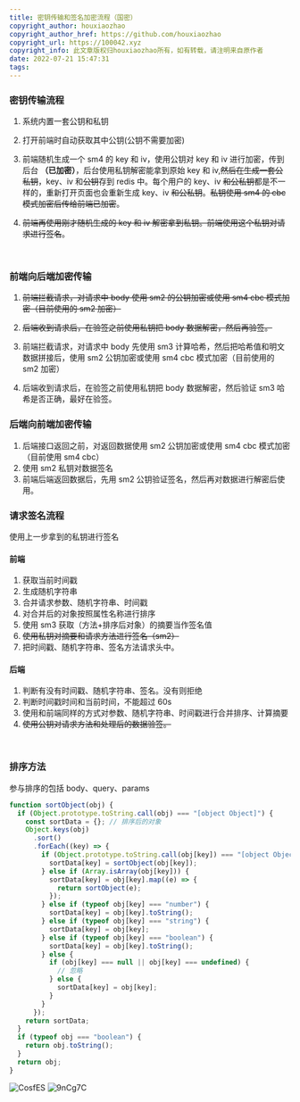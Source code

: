 ```yaml
---
title: 密钥传输和签名加密流程（国密）
copyright_author: houxiaozhao
copyright_author_href: https://github.com/houxiaozhao
copyright_url: https://100042.xyz
copyright_info: 此文章版权归houxiaozhao所有，如有转载，请注明来自原作者
date: 2022-07-21 15:47:31
tags:
---
```


### 密钥传输流程

1. 系统内置一套公钥和私钥

2. 打开前端时自动获取其中公钥(公钥不需要加密)

3. 前端随机生成一个 sm4 的 key 和 iv，使用公钥对 key 和 iv 进行加密，传到后台 **（已加密）**，后台使用私钥解密能拿到原始 key 和 iv,~~然后在生成一套公私钥~~，key、iv 和~~公钥~~存到 redis 中。每个用户的 key、iv ~~和公私钥~~都是不一样的，重新打开页面也会重新生成 key、iv ~~和公私钥~~。~~私钥使用 sm4 的 cbc 模式加密后传给前端已加密~~。
4. ~~前端再使用刚才随机生成的 key 和 iv 解密拿到私钥。前端使用这个私钥对请求进行签名~~。

<br/>

### 前端向后端加密传输

1. ~~前端拦截请求，对请求中 body 使用 sm2 的公钥加密或使用 sm4 cbc 模式加密（目前使用的 sm2 加密）~~
2. ~~后端收到请求后，在验签之前使用私钥把 body 数据解密，然后再验签。~~

3. 前端拦截请求，对请求中 body 先使用 sm3 计算哈希，然后把哈希值和明文数据拼接后，使用 sm2 公钥加密或使用 sm4 cbc 模式加密（目前使用的 sm2 加密）
4. 后端收到请求后，在验签之前使用私钥把 body 数据解密，然后验证 sm3 哈希是否正确，最好在验签。

### 后端向前端加密传输

1. 后端接口返回之前，对返回数据使用 sm2 公钥加密或使用 sm4 cbc 模式加密（目前使用 sm4 cbc）
2. 使用 sm2 私钥对数据签名
3. 前端后端返回数据后，先用 sm2 公钥验证签名，然后再对数据进行解密后使用。

### 请求签名流程

使用上一步拿到的私钥进行签名

#### 前端

1. 获取当前时间戳
2. 生成随机字符串
3. 合并请求参数、随机字符串、时间戳
4. 对合并后的对象按照属性名称进行排序
5. 使用 sm3 获取（方法+排序后对象）的摘要当作签名值
6. ~~使用私钥对摘要和请求方法进行签名（sm2）~~
7. 把时间戳、随机字符串、签名方法请求头中。

#### 后端

1. 判断有没有时间戳、随机字符串、签名。没有则拒绝
2. 判断时间戳时间和当前时间，不能超过 60s
3. 使用和前端同样的方式对参数、随机字符串、时间戳进行合并排序、计算摘要
4. ~~使用公钥对请求方法和处理后的数据验签。~~

<br/>

### 排序方法

参与排序的包括 body、query、params

```javascript
function sortObject(obj) {
  if (Object.prototype.toString.call(obj) === "[object Object]") {
    const sortData = {}; // 排序后的对象
    Object.keys(obj)
      .sort()
      .forEach((key) => {
        if (Object.prototype.toString.call(obj[key]) === "[object Object]") {
          sortData[key] = sortObject(obj[key]);
        } else if (Array.isArray(obj[key])) {
          sortData[key] = obj[key].map((e) => {
            return sortObject(e);
          });
        } else if (typeof obj[key] === "number") {
          sortData[key] = obj[key].toString();
        } else if (typeof obj[key] === "string") {
          sortData[key] = obj[key];
        } else if (typeof obj[key] === "boolean") {
          sortData[key] = obj[key].toString();
        } else {
          if (obj[key] === null || obj[key] === undefined) {
            // 忽略
          } else {
            sortData[key] = obj[key];
          }
        }
      });
    return sortData;
  }
  if (typeof obj === "boolean") {
    return obj.toString();
  }
  return obj;
}
```

![CosfES](https://cdn.jsdelivr.net/gh/houxiaozhao/imageLibrary@master/uPic/2022/07/15/CosfES.png)
![9nCg7C](https://cdn.jsdelivr.net/gh/houxiaozhao/imageLibrary@master/uPic/2022/07/15/9nCg7C.png)
